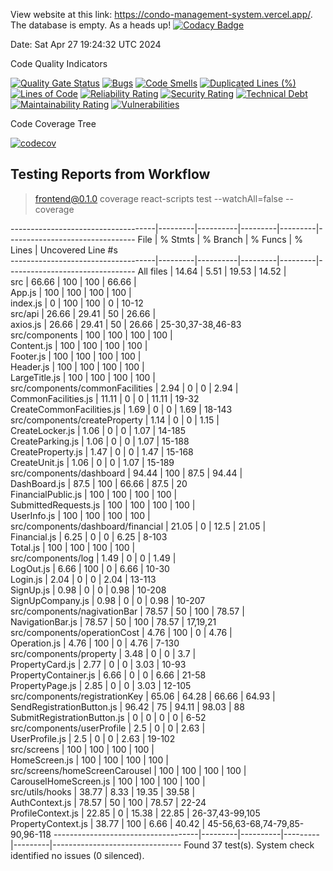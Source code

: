 
View website at this link: https://condo-management-system.vercel.app/. The database is empty. As a heads up!
[![Codacy Badge](https://app.codacy.com/project/badge/Grade/bb3c9af8236b4e89bc59c9172e2e41a3)](https://app.codacy.com/gh/JRB958/THE-390/dashboard?utm_source=gh&utm_medium=referral&utm_content=&utm_campaign=Badge_grade)

Date: Sat Apr 27 19:24:32 UTC 2024

Code Quality Indicators

[![Quality Gate Status](https://sonarcloud.io/api/project_badges/measure?project=NicholasWahome_THE-390&metric=alert_status)](https://sonarcloud.io/summary/new_code?id=NicholasWahome_THE-390)
[![Bugs](https://sonarcloud.io/api/project_badges/measure?project=NicholasWahome_THE-390&metric=bugs)](https://sonarcloud.io/summary/new_code?id=NicholasWahome_THE-390)
[![Code Smells](https://sonarcloud.io/api/project_badges/measure?project=NicholasWahome_THE-390&metric=code_smells)](https://sonarcloud.io/summary/new_code?id=NicholasWahome_THE-390)
[![Duplicated Lines (%)](https://sonarcloud.io/api/project_badges/measure?project=NicholasWahome_THE-390&metric=duplicated_lines_density)](https://sonarcloud.io/summary/new_code?id=NicholasWahome_THE-390)
[![Lines of Code](https://sonarcloud.io/api/project_badges/measure?project=NicholasWahome_THE-390&metric=ncloc)](https://sonarcloud.io/summary/new_code?id=NicholasWahome_THE-390)
[![Reliability Rating](https://sonarcloud.io/api/project_badges/measure?project=NicholasWahome_THE-390&metric=reliability_rating)](https://sonarcloud.io/summary/new_code?id=NicholasWahome_THE-390)
[![Security Rating](https://sonarcloud.io/api/project_badges/measure?project=NicholasWahome_THE-390&metric=security_rating)](https://sonarcloud.io/summary/new_code?id=NicholasWahome_THE-390)
[![Technical Debt](https://sonarcloud.io/api/project_badges/measure?project=NicholasWahome_THE-390&metric=sqale_index)](https://sonarcloud.io/summary/new_code?id=NicholasWahome_THE-390)
[![Maintainability Rating](https://sonarcloud.io/api/project_badges/measure?project=NicholasWahome_THE-390&metric=sqale_rating)](https://sonarcloud.io/summary/new_code?id=NicholasWahome_THE-390)
[![Vulnerabilities](https://sonarcloud.io/api/project_badges/measure?project=NicholasWahome_THE-390&metric=vulnerabilities)](https://sonarcloud.io/summary/new_code?id=NicholasWahome_THE-390)

Code Coverage Tree

[![codecov](https://codecov.io/gh/THE-390-Team/THE-390/graph/badge.svg?token=FW880JJXGB)](https://codecov.io/gh/THE-390-Team/THE-390)


## Testing Reports from Workflow


> frontend@0.1.0 coverage
> react-scripts test --watchAll=false --coverage

------------------------------------|---------|----------|---------|---------|--------------------------------
File                                | % Stmts | % Branch | % Funcs | % Lines | Uncovered Line #s              
------------------------------------|---------|----------|---------|---------|--------------------------------
All files                           |   14.64 |     5.51 |   19.53 |   14.52 |                                
 src                                |   66.66 |      100 |     100 |   66.66 |                                
  App.js                            |     100 |      100 |     100 |     100 |                                
  index.js                          |       0 |      100 |     100 |       0 | 10-12                          
 src/api                            |   26.66 |    29.41 |      50 |   26.66 |                                
  axios.js                          |   26.66 |    29.41 |      50 |   26.66 | 25-30,37-38,46-83              
 src/components                     |     100 |      100 |     100 |     100 |                                
  Content.js                        |     100 |      100 |     100 |     100 |                                
  Footer.js                         |     100 |      100 |     100 |     100 |                                
  Header.js                         |     100 |      100 |     100 |     100 |                                
  LargeTitle.js                     |     100 |      100 |     100 |     100 |                                
 src/components/commonFacilities    |    2.94 |        0 |       0 |    2.94 |                                
  CommonFacilities.js               |   11.11 |        0 |       0 |   11.11 | 19-32                          
  CreateCommonFacilities.js         |    1.69 |        0 |       0 |    1.69 | 18-143                         
 src/components/createProperty      |    1.14 |        0 |       0 |    1.15 |                                
  CreateLocker.js                   |    1.06 |        0 |       0 |    1.07 | 14-185                         
  CreateParking.js                  |    1.06 |        0 |       0 |    1.07 | 15-188                         
  CreateProperty.js                 |    1.47 |        0 |       0 |    1.47 | 15-168                         
  CreateUnit.js                     |    1.06 |        0 |       0 |    1.07 | 15-189                         
 src/components/dashboard           |   94.44 |      100 |    87.5 |   94.44 |                                
  DashBoard.js                      |    87.5 |      100 |   66.66 |    87.5 | 20                             
  FinancialPublic.js                |     100 |      100 |     100 |     100 |                                
  SubmittedRequests.js              |     100 |      100 |     100 |     100 |                                
  UserInfo.js                       |     100 |      100 |     100 |     100 |                                
 src/components/dashboard/financial |   21.05 |        0 |    12.5 |   21.05 |                                
  Financial.js                      |    6.25 |        0 |       0 |    6.25 | 8-103                          
  Total.js                          |     100 |      100 |     100 |     100 |                                
 src/components/log                 |    1.49 |        0 |       0 |    1.49 |                                
  LogOut.js                         |    6.66 |      100 |       0 |    6.66 | 10-30                          
  Login.js                          |    2.04 |        0 |       0 |    2.04 | 13-113                         
  SignUp.js                         |    0.98 |        0 |       0 |    0.98 | 10-208                         
  SignUpCompany.js                  |    0.98 |        0 |       0 |    0.98 | 10-207                         
 src/components/nagivationBar       |   78.57 |       50 |     100 |   78.57 |                                
  NavigationBar.js                  |   78.57 |       50 |     100 |   78.57 | 17,19,21                       
 src/components/operationCost       |    4.76 |      100 |       0 |    4.76 |                                
  Operation.js                      |    4.76 |      100 |       0 |    4.76 | 7-130                          
 src/components/property            |    3.48 |        0 |       0 |     3.7 |                                
  PropertyCard.js                   |    2.77 |        0 |       0 |    3.03 | 10-93                          
  PropertyContainer.js              |    6.66 |        0 |       0 |    6.66 | 21-58                          
  PropertyPage.js                   |    2.85 |        0 |       0 |    3.03 | 12-105                         
 src/components/registrationKey     |   65.06 |    64.28 |   66.66 |   64.93 |                                
  SendRegistrationButton.js         |   96.42 |       75 |   94.11 |   98.03 | 88                             
  SubmitRegistrationButton.js       |       0 |        0 |       0 |       0 | 6-52                           
 src/components/userProfile         |     2.5 |        0 |       0 |    2.63 |                                
  UserProfile.js                    |     2.5 |        0 |       0 |    2.63 | 19-102                         
 src/screens                        |     100 |      100 |     100 |     100 |                                
  HomeScreen.js                     |     100 |      100 |     100 |     100 |                                
 src/screens/homeScreenCarousel     |     100 |      100 |     100 |     100 |                                
  CarouselHomeScreen.js             |     100 |      100 |     100 |     100 |                                
 src/utils/hooks                    |   38.77 |     8.33 |   19.35 |   39.58 |                                
  AuthContext.js                    |   78.57 |       50 |     100 |   78.57 | 22-24                          
  ProfileContext.js                 |   22.85 |        0 |   15.38 |   22.85 | 26-37,43-99,105                
  PropertyContext.js                |   38.77 |      100 |    6.66 |   40.42 | 45-56,63-68,74-79,85-90,96-118 
------------------------------------|---------|----------|---------|---------|--------------------------------
Found 37 test(s).
System check identified no issues (0 silenced).

